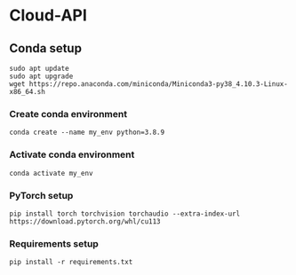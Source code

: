 # Cloud-API

## Conda setup
```
sudo apt update
sudo apt upgrade
wget https://repo.anaconda.com/miniconda/Miniconda3-py38_4.10.3-Linux-x86_64.sh
```

### Create conda environment
```
conda create --name my_env python=3.8.9
```

### Activate conda environment
```
conda activate my_env
```

### PyTorch setup
```
pip install torch torchvision torchaudio --extra-index-url https://download.pytorch.org/whl/cu113
```

### Requirements setup
```
pip install -r requirements.txt
```